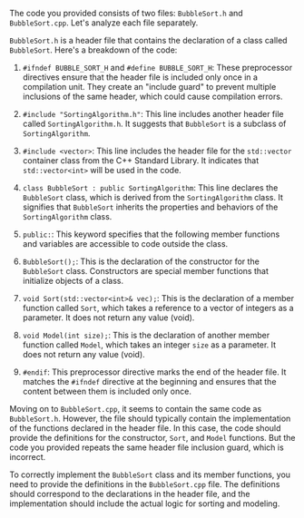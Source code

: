 The code you provided consists of two files: `BubbleSort.h` and `BubbleSort.cpp`. Let's analyze each file separately.

`BubbleSort.h` is a header file that contains the declaration of a class called `BubbleSort`. Here's a breakdown of the code:

1. `#ifndef BUBBLE_SORT_H` and `#define BUBBLE_SORT_H`: These preprocessor directives ensure that the header file is included only once in a compilation unit. They create an "include guard" to prevent multiple inclusions of the same header, which could cause compilation errors.

2. `#include "SortingAlgorithm.h"`: This line includes another header file called `SortingAlgorithm.h`. It suggests that `BubbleSort` is a subclass of `SortingAlgorithm`.

3. `#include <vector>`: This line includes the header file for the `std::vector` container class from the C++ Standard Library. It indicates that `std::vector<int>` will be used in the code.

4. `class BubbleSort : public SortingAlgorithm`: This line declares the `BubbleSort` class, which is derived from the `SortingAlgorithm` class. It signifies that `BubbleSort` inherits the properties and behaviors of the `SortingAlgorithm` class.

5. `public:`: This keyword specifies that the following member functions and variables are accessible to code outside the class.

6. `BubbleSort();`: This is the declaration of the constructor for the `BubbleSort` class. Constructors are special member functions that initialize objects of a class.

7. `void Sort(std::vector<int>& vec);`: This is the declaration of a member function called `Sort`, which takes a reference to a vector of integers as a parameter. It does not return any value (void).

8. `void Model(int size);`: This is the declaration of another member function called `Model`, which takes an integer `size` as a parameter. It does not return any value (void).

9. `#endif`: This preprocessor directive marks the end of the header file. It matches the `#ifndef` directive at the beginning and ensures that the content between them is included only once.

Moving on to `BubbleSort.cpp`, it seems to contain the same code as `BubbleSort.h`. However, the file should typically contain the implementation of the functions declared in the header file. In this case, the code should provide the definitions for the constructor, `Sort`, and `Model` functions. But the code you provided repeats the same header file inclusion guard, which is incorrect.

To correctly implement the `BubbleSort` class and its member functions, you need to provide the definitions in the `BubbleSort.cpp` file. The definitions should correspond to the declarations in the header file, and the implementation should include the actual logic for sorting and modeling.
